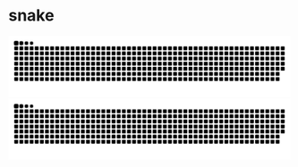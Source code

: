 # snake


![](https://raw.githubusercontent.com/ifsvivek/snake/output/github-contribution-grid-snake-dark.svg)  
![](https://raw.githubusercontent.com/ifsvivek/snake/output/github-contribution-grid-snake.svg)
